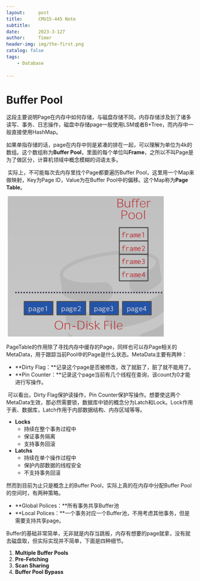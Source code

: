 ```yaml
---
layout:     post
title:      CMU15-445 Note
subtitle:   
date:       2023-3-127
author:     Timer
header-img: img/the-first.png
catalog: false
tags:
    - Database

---
```


# Buffer Pool

​	这段主要说明Page在内存中如何存储，与磁盘存储不同，内存存储涉及到了诸多读写、事务、日志操作，磁盘中存储page一般使用LSM或者B+Tree，而内存中一般直接使用HashMap。

​	如果单指存储的话，page在内存中则是紧凑的排在一起，可以理解为单位为4k的数组。这个数组称为**Buffer Pool**，里面的每个单位叫**Frame**，之所以不叫Page是为了做区分，计算机领域中概念模糊的词语太多。

​	实际上，不可能每次去内存里找个Page都要遍历Buffer Pool，这里用一个Map来做映射，Key为Page ID，Value为在Buffer Pool中的偏移。这个Map称为**Page Table**。

​	![image-20230330213043770](https://raw.githubusercontent.com/TimerIzaya/TimerBlogPic/master/image-20230330213043770.png)

​	PageTable的作用除了寻找内存中缓存的Page，同样也可以存Page相关的MetaData，用于跟踪当前Pool中的Page是什么状态。MetaData主要有两种：

- **Dirty Flag：**记录这个page是否被修改，改了就脏了，脏了就不能用了。
- **Pin Counter：**记录这个page当前有几个线程在查询，该count为0才能进行写操作。

​	可以看出，Dirty Flag保护读操作，Pin Counter保护写操作。想要使这两个MetaData生效，那必然需要锁，数据库中锁的概念分为Latch和Lock。Lock作用于表、数据库，Latch作用于内部数据结构、内存区域等等。

- **Locks**
  - 持续在整个事务过程中
  - 保证事务隔离
  - 支持事务回滚
- **Latchs**
  - 持续在单个操作过程中
  - 保护内部数据的线程安全
  - 不支持事务回滚

然而到目前为止只是概念上的Buffer Pool，实际上真的在内存中分配Buffer Pool的空间时，有两种策略。

- **Global Polices：**所有事务共享Buffer池
- **Local Polices：**一个事务对应一个Buffer池，不用考虑其他事务，但是需要支持共享page。

Buffer的基础非常简单，无非就是内存当跳板，内存有想要的page就拿，没有就去磁盘取，但实际实现并不简单，下面是四种细节。

1. **Multiple Buffer Pools**
2. **Pre-Fetching**
3. **Scan Sharing**
4. **Buffer Pool Bypass**
















































































